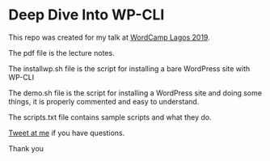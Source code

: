 # Deep Dive Into WP-CLI

This repo was created for my talk at [WordCamp Lagos 2019](2019.lagos.wordcamp.org).

The pdf file is the lecture notes.

The installwp.sh file is the script for installing a bare WordPress site with WP-CLI

The demo.sh file is the script for installing a WordPress site and doing some things, it is properly commented and easy to understand.

The scripts.txt file contains sample scripts and what they do.

[Tweet at me](http://twitter.com/geektutor) if you have questions.

Thank you


